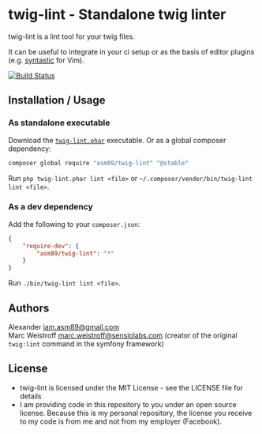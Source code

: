 twig-lint - Standalone twig linter
==================================

twig-lint is a lint tool for your twig files.

It can be useful to integrate in your ci setup or as the basis of editor plugins (e.g. [syntastic](https://github.com/scrooloose/syntastic) for Vim).

[![Build Status](https://secure.travis-ci.org/asm89/twig-lint.png?branch=master)](http://travis-ci.org/asm89/twig-lint)

Installation / Usage
--------------------

### As standalone executable

Download the [`twig-lint.phar`](https://asm89.github.io/d/twig-lint.phar) executable. Or as a global composer dependency:

```bash
composer global require "asm89/twig-lint" "@stable"
```

Run `php twig-lint.phar lint <file>` or `~/.composer/vendor/bin/twig-lint lint <file>`.

### As a dev dependency

Add the following to your `composer.json`:

```json
{
    "require-dev": {
        "asm89/twig-lint": "*"
    }
}
```

Run `./bin/twig-lint lint <file>`.

Authors
-------

Alexander <iam.asm89@gmail.com><br />
Marc Weistroff <marc.weistroff@sensiolabs.com> (creator of the original `twig:lint` command in the symfony framework)

License
-------

- twig-lint is licensed under the MIT License - see the LICENSE file for details
- I am providing code in this repository to you under an open source license. Because this is my personal repository, the license you receive to my code is from me and not from my employer (Facebook).
